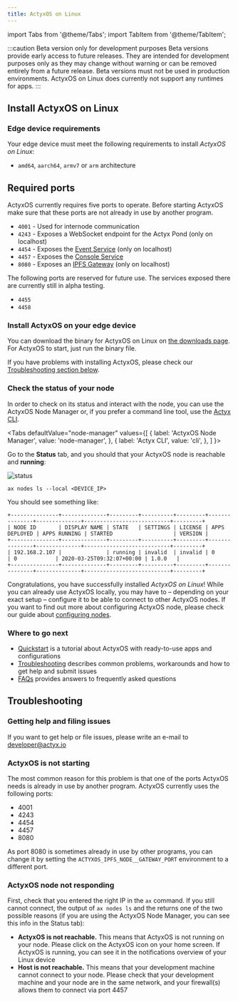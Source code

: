 ```yaml
---
title: ActyxOS on Linux
---
```


import Tabs from '@theme/Tabs';
import TabItem from '@theme/TabItem';

:::caution Beta version only for development purposes
Beta versions provide early access to future releases. They are intended for development purposes only as they may change without warning or can be removed entirely from a future release. Beta versions must not be used in production environments. ActyxOS on Linux does currently not support any runtimes for apps.
:::

## Install ActyxOS on Linux

### Edge device requirements

Your edge device must meet the following requirements to install <em>ActyxOS on Linux</em>:

- `amd64`, `aarch64`, `armv7` or `arm` architecture

## Required ports

ActyxOS currently requires five ports to operate.
Before starting ActyxOS make sure that these ports are not already in use by another program.

- `4001` - Used for internode communication
- `4243` - Exposes a WebSocket endpoint for the Actyx Pond (only on localhost)
- `4454` - Exposes the [Event Service](/os/api/event-service.md) (only on localhost)
- `4457` - Exposes the [Console Service](/os/api/console-service.md)
- `8080` - Exposes an [IPFS Gateway](https://docs.ipfs.io/concepts/ipfs-gateway/) (only on localhost)

The following ports are reserved for future use.
The services exposed there are currently still in alpha testing.

- `4455`
- `4458`

### Install ActyxOS on your edge device

You can download the binary for ActyxOS on Linux on [the downloads page](https://downloads.actyx.com/). For ActyxOS to start, just run the binary file.

If you have problems with installing ActyxOS, please check our [Troubleshooting section below](#troubleshooting).

### Check the status of your node

In order to check on its status and interact with the node, you can use the ActyxOS Node Manager or, if you prefer a command line tool, use the [Actyx CLI](../../cli/getting-started.md).

<Tabs
  defaultValue="node-manager"
  values={[
    { label: 'ActyxOS Node Manager', value: 'node-manager', },
    { label: 'Actyx CLI', value: 'cli', },
  ]
}>
<TabItem value="node-manager">

Go to the **Status** tab, and you should that your ActyxOS node is reachable and **running**:

![status](/images/node-manager/node-manager-status-1.png)

</TabItem>
<TabItem value="cli">

```text
ax nodes ls --local <DEVICE_IP>
```

You should see something like:

```text
+---------------+--------------+---------+----------+---------+---------------+--------------+---------------------------+---------+
| NODE ID       | DISPLAY NAME | STATE   | SETTINGS | LICENSE | APPS DEPLOYED | APPS RUNNING | STARTED                   | VERSION |
+---------------+--------------+---------+----------+---------+---------------+--------------+---------------------------+---------+
| 192.168.2.107 |              | running | invalid  | invalid | 0             | 0            | 2020-03-25T09:32:07+00:00 | 1.0.0   |
+---------------+--------------+---------+----------+---------+---------------+--------------+---------------------------+---------+
```

</TabItem>
</Tabs>

Congratulations, you have successfully installed <em>ActyxOS on Linux</em>! While you can already use ActyxOS locally, you may have to – depending on your exact setup – configure it to be able to connect to other ActyxOS nodes. If you want to find out more about configuring ActyxOS node, please check our guide about [configuring nodes](/docs/os/advanced-guides/node-and-app-settings#configuring-nodes).

### Where to go next

- [Quickstart](../../learn-actyx/quickstart.md) is a tutorial about ActyxOS with ready-to-use apps and configurations
- [Troubleshooting](#troubleshooting) describes common problems, workarounds and how to get help and submit issues
- [FAQs](/docs/faq/supported-programming-languages) provides answers to frequently asked questions

## Troubleshooting

### Getting help and filing issues

If you want to get help or file issues, please write an e-mail to developer@actyx.io

### ActyxOS is not starting

The most common reason for this problem is that one of the ports ActyxOS needs is already in use by another program. ActyxOS currently uses the following ports:

- 4001
- 4243
- 4454
- 4457
- 8080

As port 8080 is sometimes already in use by other programs, you can change it by setting the `ACTYXOS_IPFS_NODE__GATEWAY_PORT` environment to a different port.

### ActyxOS node not responding

First, check that you entered the right IP in the `ax` command. If you still cannot connect, the output of `ax nodes ls` and the returns one of the two possible reasons (if you are using the ActyxOS Node Manager, you can see this info in the Status tab):

- **ActyxOS is not reachable.**
This means that ActyxOS is not running on your node. Please click on the ActyxOS icon on your home screen. If ActyxOS is running, you can see it in the notifications overview of your Linux device
- **Host is not reachable.** This means that your development machine cannot connect to your node. Please check that your development machine and your node are in the same network, and your firewall(s) allows them to connect via port 4457
